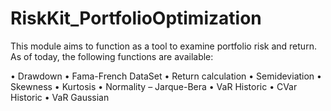 # RiskKit_PortfolioOptimization

This module aims to function as a tool to examine portfolio risk and return.
As of today, the following functions are available:

•	Drawdown
•	Fama-French DataSet
•	Return calculation
•	Semideviation
•	Skewness
•	Kurtosis
•	Normality – Jarque-Bera 
•	VaR Historic
•	CVar Historic
•	VaR Gaussian
